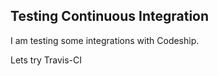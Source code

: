 ## Testing Continuous Integration

I am testing some integrations with Codeship.

Lets try Travis-CI
